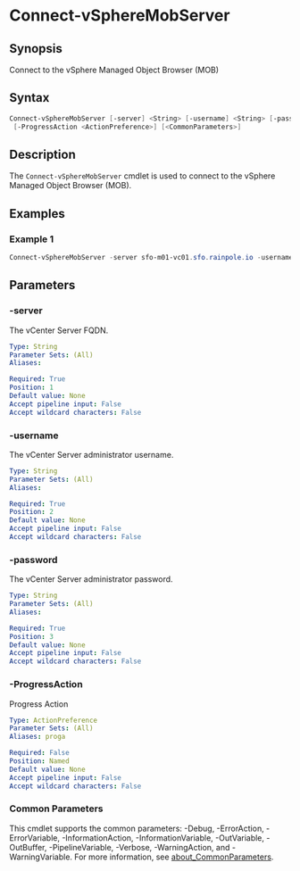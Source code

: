 # Connect-vSphereMobServer

## Synopsis

Connect to the vSphere Managed Object Browser (MOB)

## Syntax

```powershell
Connect-vSphereMobServer [-server] <String> [-username] <String> [-password] <String>
 [-ProgressAction <ActionPreference>] [<CommonParameters>]
```

## Description

The `Connect-vSphereMobServer` cmdlet is used to connect to the vSphere Managed Object Browser (MOB).

## Examples

### Example 1

```powershell
Connect-vSphereMobServer -server sfo-m01-vc01.sfo.rainpole.io -username administrator@vsphere.local -password VMw@re1!
```

## Parameters

### -server

The vCenter Server FQDN.

```yaml
Type: String
Parameter Sets: (All)
Aliases:

Required: True
Position: 1
Default value: None
Accept pipeline input: False
Accept wildcard characters: False
```

### -username

The vCenter Server administrator username.

```yaml
Type: String
Parameter Sets: (All)
Aliases:

Required: True
Position: 2
Default value: None
Accept pipeline input: False
Accept wildcard characters: False
```

### -password

The vCenter Server administrator password.

```yaml
Type: String
Parameter Sets: (All)
Aliases:

Required: True
Position: 3
Default value: None
Accept pipeline input: False
Accept wildcard characters: False
```

### -ProgressAction

Progress Action

```yaml
Type: ActionPreference
Parameter Sets: (All)
Aliases: proga

Required: False
Position: Named
Default value: None
Accept pipeline input: False
Accept wildcard characters: False
```

### Common Parameters

This cmdlet supports the common parameters: -Debug, -ErrorAction, -ErrorVariable, -InformationAction, -InformationVariable, -OutVariable, -OutBuffer, -PipelineVariable, -Verbose, -WarningAction, and -WarningVariable. For more information, see [about_CommonParameters](http://go.microsoft.com/fwlink/?LinkID=113216).
